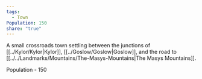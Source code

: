 ```yaml
---
tags:
  - Town
Population: 150
share: "true"
---
```


A small crossroads town settling between the junctions of [[../Kylor/Kylor|Kylor]], [[../Goslow/Goslow|Goslow]], and the road to [[../../Landmarks/Mountains/The-Masys-Mountains|The Masys Mountains]]. 

Population - 150